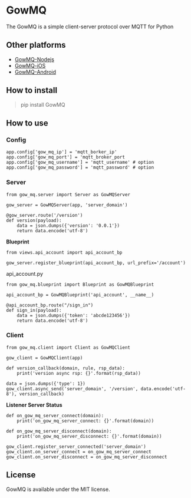 # GowMQ
The GowMQ is a simple client-server protocol over MQTT for Python


## Other platforms
* [GowMQ-Nodejs](https://github.com/duncanHsu/GowMQ-Nodejs)
* [GowMQ-iOS](https://github.com/duncanHsu/GowMQ-iOS)
* [GowMQ-Android](https://github.com/duncanHsu/GowMQ-Android)

## How to install
> pip install GowMQ

## How to use
### Config
```
app.config['gow_mq_ip'] = 'mqtt_borker_ip'
app.config['gow_mq_port'] = 'mqtt_broker_port
app.config['gow_mq_username'] = 'mqtt_username' # option
app.config['gow_mq_password'] = 'mqtt_password' # option
```

### Server
```
from gow_mq.server import Server as GowMQServer

gow_server = GowMQServer(app, 'server_domain')

@gow_server.route('/version')
def version(payload):
    data = json.dumps({'version': '0.0.1'})
    return data.encode('utf-8')
```

**Blueprint**
```
from views.api_account import api_account_bp

gow_server.register_blueprint(api_account_bp, url_prefix='/account')
```

api_account.py
```
from gow_mq.blueprint import Blueprint as GowMQBlueprint

api_account_bp = GowMQBlueprint('api_account', __name__)

@api_account_bp.route("/sign_in")
def sign_in(payload):
    data = json.dumps({'token': 'abcde123456'})
    return data.encode('utf-8')
```

### Client
```
from gow_mq.client import Client as GowMQClient

gow_client = GowMQClient(app)

def version_callback(domain, rule, rsp_data):
    print('version async rsp: {}'.format(rsp_data))

data = json.dumps({'type': 1})
gow_client.async_send('server_domain', '/version', data.encode('utf-8'), version_callback)

```

**Listener Server Status**
```
def on_gow_mq_server_connect(domain):
    print('on_gow_mq_server_connect: {}'.format(domain))

def on_gow_mq_server_disconnect(domain):
    print('on_gow_mq_server_disconnect: {}'.format(domain))
    
gow_client.register_server_connected('server_domain')
gow_client.on_server_connect = on_gow_mq_server_connect
gow_client.on_server_disconnect = on_gow_mq_server_disconnect
```


## License

GowMQ is available under the MIT license.
